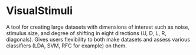 # VisualStimuli
A tool for creating large datasets with dimensions of interest such as noise, stimulus size, and degree of shifting in eight directions (U, D, L, R, diagonals). Gives users flexibility to both make datasets and assess various classifiers (LDA, SVM, RFC for example) on them. 
